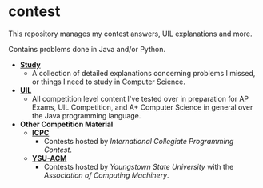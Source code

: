 # contest

This repository manages my contest answers, UIL explanations and more.

Contains problems done in Java and/or Python.

- **[Study](./study/README.MD)**
    - A collection of detailed explanations concerning problems I missed, or things I need to study in Computer Science.
- **[UIL](./uil/README.MD)**
    - All competition level content I've tested over in preparation for AP Exams, UIL Competition, and A+ Computer Science in general over the Java programming language.
- **Other Competition Material**
    - **[ICPC](./icpc/README.MD)**
        - Contests hosted by *International Collegiate Programming Contest*.
    - **[YSU-ACM](./ysu-acm/README.MD)**
        - Contests hosted by *Youngstown State University* with the *Association of Computing Machinery*. 